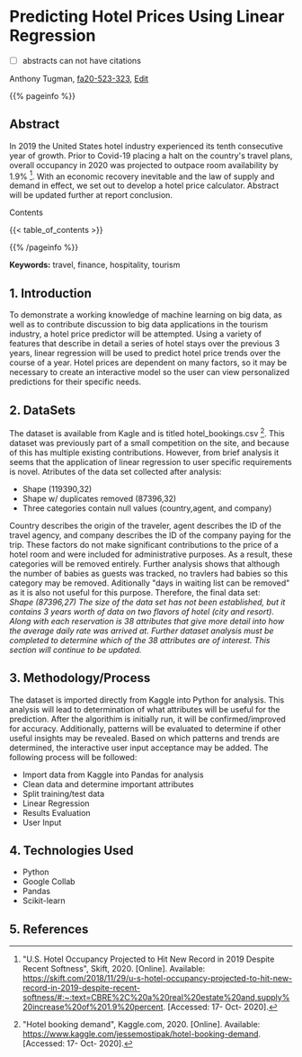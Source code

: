 # Predicting Hotel Prices Using Linear Regression

- [ ] abstracts can not have citations

Anthony Tugman, [fa20-523-323](https://github.com/cybertraining-dsc/fa20-523-323/), [Edit](https://github.com/cybertraining-dsc/fa20-523-323/blob/master/project/project.md)

{{% pageinfo %}}

## Abstract

In 2019 the United States hotel industry experienced its tenth consecutive year of growth.  Prior to Covid-19 placing a halt on the country's travel plans, overall occupancy in 2020 was projected to outpace room availability by 1.9% [^first]. With an economic recovery inevitable and the law of supply and demand in effect, we set out to develop a hotel price calculator.  Abstract will be updated further at report conclusion.

Contents

{{< table_of_contents >}}

{{% /pageinfo %}}

**Keywords:** travel, finance, hospitality, tourism

## 1. Introduction

To demonstrate a working knowledge of machine learning on big data, as well as to contribute discussion to big data applications in the tourism industry, a hotel price predictor will be attempted. Using a variety of features that describe in detail a series of hotel stays over the previous 3 years, linear regression will be used to predict hotel price trends over the course of a year. Hotel prices are dependent on many factors, so it may be necessary to create an interactive model so the user can view personalized predictions for their specific needs.
## 2. DataSets
The dataset is available from Kagle and is titled hotel_bookings.csv [^second].  This dataset was previously part of a small competition on the site, and because of this has multiple existing contributions.  However, from brief analysis it seems that the application of linear regression to user specific requirements is novel.  Atributes of the data set collected after analysis:  

* Shape (119390,32)
* Shape w/ duplicates removed (87396,32)
* Three categories contain null values (country,agent, and company)  
  
Country describes the origin of the traveler, agent describes the ID of the travel agency, and company describes the ID of the company paying for the trip.  These factors do not make significant contributions to the price of a hotel room and were included for administrative purposes.  As a result, these categories will be removed entirely.  Further analysis shows that although the number of babies as guests was tracked, no travlers had babies so this category may be removed. Aditionally "days in waiting list can be removed" as it is also not useful for this purpose.  Therefore, the final data set:  
*Shape (87396,27)
The size of the data set has not been established, but it contains 3 years worth of data on two flavors of hotel (city and resort).  Along with each reservation is 38 attributes that give more detail into how the average daily rate was arrived at.  Further dataset analysis must be completed to determine which of the 38 attributes are of interest.  This section will continue to be updated.* 


## 3. Methodology/Process

The dataset is imported directly from Kaggle into Python for analysis.  This analysis will lead to determination of what attributes will be useful for the prediction.  After the algorithim is initially run, it will be confirmed/improved for accuracy.  Additionally, patterns will be evaluated to determine if other useful insights may be revealed.  Based on which patterns and trends are determined, the interactive user input acceptance may be added.  The following process will be followed:  

*  Import data from Kaggle into Pandas for analysis
*  Clean data and determine important attributes
*  Split training/test data
*  Linear Regression
*  Results Evaluation
*  User Input

## 4. Technologies Used

* Python
* Google Collab
* Pandas
* Scikit-learn










## 5. References

[^first]: "U.S. Hotel Occupancy Projected to Hit New Record in 2019 Despite Recent Softness", Skift, 2020. [Online]. Available: https://skift.com/2018/11/29/u-s-hotel-occupancy-projected-to-hit-new-record-in-2019-despite-recent-softness/#:~:text=CBRE%2C%20a%20real%20estate%20and,supply%20increase%20of%201.9%20percent. [Accessed: 17- Oct- 2020].

[^second]: "Hotel booking demand", Kaggle.com, 2020. [Online]. Available: https://www.kaggle.com/jessemostipak/hotel-booking-demand. [Accessed: 17- Oct- 2020].
